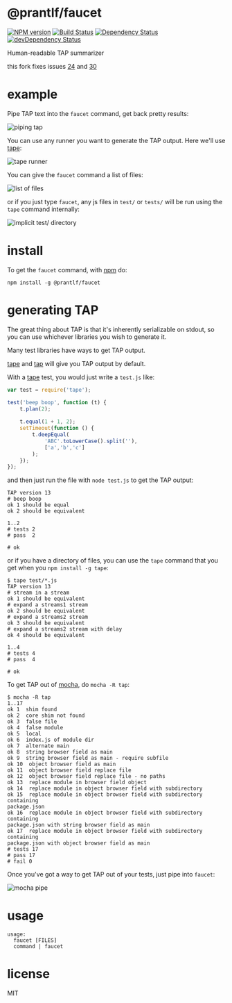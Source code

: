 # @prantlf/faucet

[![NPM version](https://badge.fury.io/js/%40prantlf%2Ffaucet.svg)](http://badge.fury.io/js/%40prantlf%2Ffaucet)
[![Build Status](https://travis-ci.org/prantlf/faucet.png)](https://travis-ci.org/prantlf/faucet)
[![Dependency Status](https://david-dm.org/prantlf/faucet.svg)](https://david-dm.org/prantlf/faucet)
[![devDependency Status](https://david-dm.org/prantlf/faucet/dev-status.svg)](https://david-dm.org/prantlf/faucet#info=devDependencies)

Human-readable TAP summarizer

this fork fixes issues [24] and [30]

# example

Pipe TAP text into the `faucet` command, get back pretty results:

![piping tap](images/test.gif)

You can use any runner you want to generate the TAP output. Here we'll use
[tape](https://npmjs.org/package/tape):

![tape runner](images/falafel.gif)

You can give the `faucet` command a list of files:

![list of files](images/gutter.gif)

or if you just type `faucet`, any js files in `test/` or `tests/` will be run
using the `tape` command internally:

![implicit test/ directory](images/dnode.gif)

# install

To get the `faucet` command, with [npm](https://npmjs.org) do:

```
npm install -g @prantlf/faucet
```

# generating TAP

The great thing about TAP is that it's inherently serializable on stdout, so you
can use whichever libraries you wish to generate it.

Many test libraries have ways to get TAP output.

[tape](https://npmjs.org/package/tape) and [tap](https://npmjs.org/package/tap)
will give you TAP output by default.

With a [tape](https://npmjs.org/package/tape) test, you would just write
a `test.js` like:

``` js
var test = require('tape');

test('beep boop', function (t) {
    t.plan(2);
    
    t.equal(1 + 1, 2);
    setTimeout(function () {
        t.deepEqual(
            'ABC'.toLowerCase().split(''),
            ['a','b','c']
        );
    });
});
```

and then just run the file with `node test.js` to get the TAP output:

```
TAP version 13
# beep boop
ok 1 should be equal
ok 2 should be equivalent

1..2
# tests 2
# pass  2

# ok
```

or if you have a directory of files, you can use the `tape` command that you get
when you `npm install -g tape`:

```
$ tape test/*.js
TAP version 13
# stream in a stream
ok 1 should be equivalent
# expand a streams1 stream
ok 2 should be equivalent
# expand a streams2 stream
ok 3 should be equivalent
# expand a streams2 stream with delay
ok 4 should be equivalent

1..4
# tests 4
# pass  4

# ok

```

To get TAP out of [mocha](https://npmjs.org/package/mocha), do `mocha -R tap`:

```
$ mocha -R tap
1..17
ok 1  shim found
ok 2  core shim not found
ok 3  false file
ok 4  false module
ok 5  local
ok 6  index.js of module dir
ok 7  alternate main
ok 8  string browser field as main
ok 9  string browser field as main - require subfile
ok 10  object browser field as main
ok 11  object browser field replace file
ok 12  object browser field replace file - no paths
ok 13  replace module in browser field object
ok 14  replace module in object browser field with subdirectory
ok 15  replace module in object browser field with subdirectory containing
package.json
ok 16  replace module in object browser field with subdirectory containing
package.json with string browser field as main
ok 17  replace module in object browser field with subdirectory containing
package.json with object browser field as main
# tests 17
# pass 17
# fail 0
```

Once you've got a way to get TAP out of your tests, just pipe into `faucet`:

![mocha pipe](images/mocha.gif)

# usage

```
usage:
  faucet [FILES]
  command | faucet
```

# license

MIT

[24]: https://github.com/substack/faucet/issues/24
[30]: https://github.com/substack/faucet/issues/30
